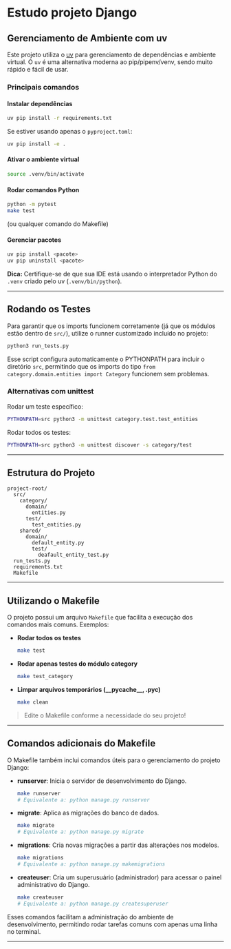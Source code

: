 # Estudo  projeto Django

## Gerenciamento de Ambiente com uv

Este projeto utiliza o [uv](https://github.com/astral-sh/uv) para gerenciamento de dependências e ambiente virtual. O `uv` é uma alternativa moderna ao pip/pipenv/venv, sendo muito rápido e fácil de usar.

### Principais comandos

#### Instalar dependências

```bash
uv pip install -r requirements.txt
```
Se estiver usando apenas o `pyproject.toml`:
```bash
uv pip install -e .
```

#### Ativar o ambiente virtual

```bash
source .venv/bin/activate
```

#### Rodar comandos Python

```bash
python -m pytest
make test
```
(ou qualquer comando do Makefile)

#### Gerenciar pacotes

```bash
uv pip install <pacote>
uv pip uninstall <pacote>
```

 **Dica:** Certifique-se de que sua IDE está usando o interpretador Python do `.venv` criado pelo uv (`.venv/bin/python`).

---

## Rodando os Testes

Para garantir que os imports funcionem corretamente (já que os módulos estão dentro de `src/`), utilize o runner customizado incluído no projeto:

```bash
python3 run_tests.py
```

Esse script configura automaticamente o PYTHONPATH para incluir o diretório `src`, permitindo que os imports do tipo `from category.domain.entities import Category` funcionem sem problemas.

### Alternativas com unittest

Rodar um teste específico:
```bash
PYTHONPATH=src python3 -m unittest category.test.test_entities
```

Rodar todos os testes:
```bash
PYTHONPATH=src python3 -m unittest discover -s category/test
```

---

## Estrutura do Projeto

```
project-root/
  src/
    category/
      domain/
        entities.py
      test/
        test_entities.py
    shared/
      domain/
        default_entity.py
        test/
          deafault_entity_test.py
  run_tests.py
  requirements.txt
  Makefile
```

---

## Utilizando o Makefile

O projeto possui um arquivo `Makefile` que facilita a execução dos comandos mais comuns. Exemplos:

- **Rodar todos os testes**
  ```bash
  make test
  ```

- **Rodar apenas testes do módulo category**
  ```bash
  make test_category
  ```

- **Limpar arquivos temporários (\_\_pycache\_\_, .pyc)**
  ```bash
  make clean
  ```

> Edite o Makefile conforme a necessidade do seu projeto!

---

## Comandos adicionais do Makefile

O Makefile também inclui comandos úteis para o gerenciamento do projeto Django:

- **runserver**: Inicia o servidor de desenvolvimento do Django.
  ```bash
  make runserver
  # Equivalente a: python manage.py runserver
  ```
- **migrate**: Aplica as migrações do banco de dados.
  ```bash
  make migrate
  # Equivalente a: python manage.py migrate
  ```
- **migrations**: Cria novas migrações a partir das alterações nos modelos.
  ```bash
  make migrations
  # Equivalente a: python manage.py makemigrations
  ```
- **createuser**: Cria um superusuário (administrador) para acessar o painel administrativo do Django.
  ```bash
  make createuser
  # Equivalente a: python manage.py createsuperuser
  ```

Esses comandos facilitam a administração do ambiente de desenvolvimento, permitindo rodar tarefas comuns com apenas uma linha no terminal.

---
